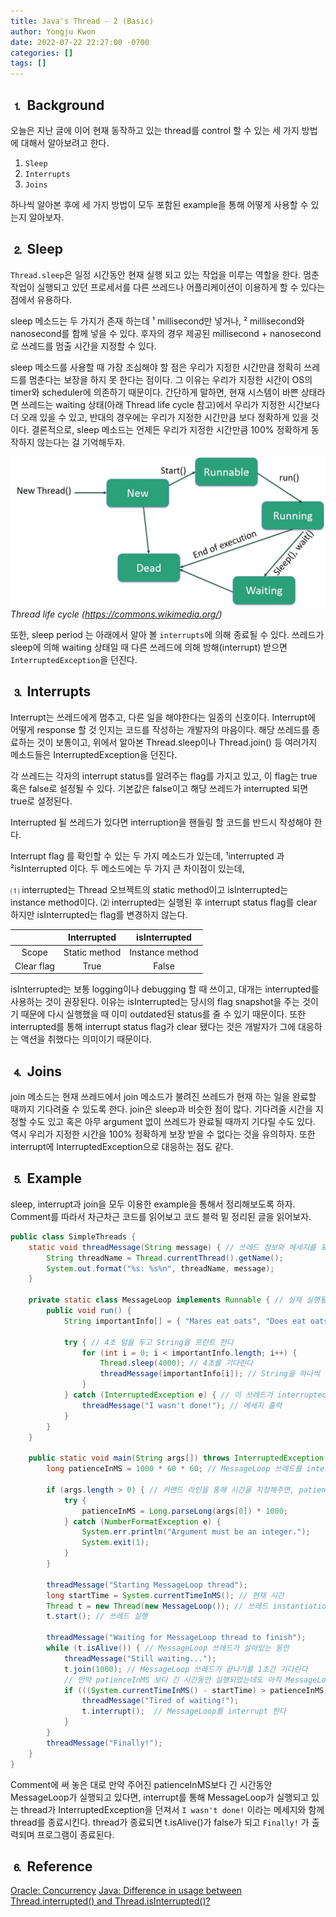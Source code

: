 ```yaml
---
title: Java's Thread - 2 (Basic)
author: Yongju Kwon
date: 2022-07-22 22:27:00 -0700
categories: []
tags: []
---
```


## ⒈ Background
오늘은 지난 글에 이어 현재 동작하고 있는 thread를 control 할 수 있는 세 가지 방법에 대해서 알아보려고 한다.

1. `Sleep`
2. `Interrupts`
3. `Joins`

하나씩 알아본 후에 세 가지 방법이 모두 포함된 example을 통해 어떻게 사용할 수 있는지 알아보자.

## ⒉ Sleep

`Thread.sleep`은 일정 시간동안 현재 실행 되고 있는 작업을 미루는 역할을 한다. 멈춘 작업이 실행되고 있던 프로세서를 다른 쓰레드나 어플리케이션이 이용하게 할 수 있다는 점에서 유용하다.

sleep 메소드는 두 가지가 존재 하는데 ¹ millisecond만 넣거나, ² millisecond와 nanosecond를 함께 넣을 수 있다. 후자의 경우 제공된 millisecond + nanosecond로 쓰레드를 멈출 시간을 지정할 수 있다. 

sleep 메소드를 사용할 때 가장 조심해야 할 점은 우리가 지정한 시간만큼 정확히 쓰레드를 멈춘다는 보장을 하지 못 한다는 점이다. 그 이유는 우리가 지정한 시간이 OS의 timer와 scheduler에 의존하기 때문이다. 간단하게 말하면, 현재 시스템이 바쁜 상태라면 쓰레드는 waiting 상태(아래 Thread life cycle 참고)에서 우리가 지정한 시간보다 더 오래 있을 수 있고, 반대의 경우에는 우리가 지정한 시간만큼 보다 정확하게 있을 것이다. 결론적으로, sleep 메소드는 언제든 우리가 지정한 시간만큼 100% 정확하게 동작하지 않는다는 걸 기억해두자.

![Thread Life Cycle](/assets/img/20220720/thread_life_cycle.jpeg)
_Thread life cycle (https://commons.wikimedia.org/)_

또한, sleep period 는 아래에서 알아 볼 `interrupts`에 의해 종료될 수 있다. 쓰레드가 sleep에 의해 waiting 상태일 때 다른 쓰레드에 의해 방해(interrupt) 받으면 `InterruptedException`을 던진다.

## ⒊ Interrupts

Interrupt는 쓰레드에게 멈추고, 다른 일을 해야한다는 일종의 신호이다. Interrupt에 어떻게 response 할 것 인지는 코드를 작성하는 개발자의 마음이다. 해당 쓰레드를 종료하는 것이 보통이고, 위에서 알아본 Thread.sleep이나 Thread.join() 등 여러가지 메소드들은 InterruptedException을 던진다.

각 쓰레드는 각자의 interrupt status를 알려주는 flag를 가지고 있고, 이 flag는 true 혹은 false로 설정될 수 있다. 기본값은 false이고 해당 쓰레드가 interrupted 되면 true로 설정된다.

Interrupted 될 쓰레드가 있다면 interruption을 핸들링 할 코드를 반드시 작성해야 한다.

Interrupt flag 를 확인할 수 있는 두 가지 메소드가 있는데,  ¹interrupted 과 ²isInterrupted 이다. 두 메소드에는 두 가지 큰 차이점이 있는데,

⑴ interrupted는 Thread 오브젝트의 static method이고 isInterrupted는 instance method이다. 
⑵ interrupted는 실행된 후 interrupt status flag를 clear 하지만 isInterrupted는 flag를 변경하지 않는다.

|   | Interrupted | isInterrupted  |
| :---: | :---: | :---:|
| Scope | Static method | Instance method |
| Clear flag | True  | False |

isInterrupted는 보통 logging이나 debugging 할 때 쓰이고, 대개는 interrupted를 사용하는 것이 권장된다. 이유는 isInterrupted는 당시의 flag snapshot을 주는 것이기 때문에 다시 실행했을 때 이미 outdated된 status를 줄 수 있기 때문이다. 또한 interrupted를 통해 interrupt status flag가 clear 됐다는 것은 개발자가 그에 대응하는 액션을 취했다는 의미이기 때문이다.

## ⒋ Joins

join 메소드는 현재 쓰레드에서 join 메소드가 불려진 쓰레드가 현재 하는 일을 완료할 때까지 기다려줄 수 있도록 한다. join은 sleep과 비슷한 점이 많다. 기다려줄 시간을 지정할 수도 있고 혹은 아무 argument 없이 쓰레드가 완료될 때까지 기다릴 수도 있다. 역시 우리가 지정한 시간을 100% 정확하게 보장 받을 수 없다는 것을 유의하자. 또한 interrupt에 InterruptedException으로 대응하는 점도 같다.

## ⒌ Example

sleep, interrupt과 join을 모두 이용한 example을 통해서 정리해보도록 하자. Comment를 따라서 차근차근 코드를 읽어보고 코드 블럭 밑 정리된 글을 읽어보자.
 
```java
public class SimpleThreads {
    static void threadMessage(String message) { // 쓰레드 정보와 메세지를 표현해 줄 helper method
        String threadName = Thread.currentThread().getName();
        System.out.format("%s: %s%n", threadName, message);
    }

    private static class MessageLoop implements Runnable { // 실제 실행될 thread
        public void run() {
            String importantInfo[] = { "Mares eat oats", "Does eat oats", "Little lambs eat ivy", "A kid will eat ivy too"};

            try { // 4초 텀을 두고 String을 프린트 한다
                for (int i = 0; i < importantInfo.length; i++) {
                    Thread.sleep(4000); // 4초를 기다린다
                    threadMessage(importantInfo[i]); // String을 하나씩 출력 한다
                }
            } catch (InterruptedException e) { // 이 쓰레드가 interrupted 되어 sleep 메소드가 InterruptedException을 던지면
                threadMessage("I wasn't done!"); // 메세지 출력
            }
        }
    }

    public static void main(String args[]) throws InterruptedException {
        long patienceInMS = 1000 * 60 * 60; // MessageLoop 쓰레드를 interrupt하기 전 기다릴 시간, 기본값: 1시간

        if (args.length > 0) { // 커맨드 라인을 통해 시간을 지정해주면, patienceInMS 값을 변경한다
            try {
                patienceInMS = Long.parseLong(args[0]) * 1000;
            } catch (NumberFormatException e) {
                System.err.println("Argument must be an integer.");
                System.exit(1);
            }
        }

        threadMessage("Starting MessageLoop thread");
        long startTime = System.currentTimeInMS(); // 현재 시간
        Thread t = new Thread(new MessageLoop()); // 쓰레드 instantiation
        t.start(); // 쓰레드 실행

        threadMessage("Waiting for MessageLoop thread to finish");
        while (t.isAlive()) { // MessageLoop 쓰레드가 살아있는 동안 
            threadMessage("Still waiting...");
            t.join(1000); // MessageLoop 쓰레드가 끝나기를 1초간 기다린다
            // 만약 patienceInMS 보다 긴 시간동안 실행되었는데도 아직 MessageLoop가 종료되지 않았다면
            if (((System.currentTimeInMS() - startTime) > patienceInMS) && t.isAlive()) { 
                threadMessage("Tired of waiting!");
                t.interrupt();  // MessageLoop를 interrupt 한다
            }
        }
        threadMessage("Finally!");
    }
}
```

Comment에 써 놓은 대로 만약 주어진 patienceInMS보다 긴 시간동안 MessageLoop가 실행되고 있다면, interrupt를 통해 MessageLoop가 실행되고 있는 thread가 InterruptedException을 던져서 `I wasn't done!` 이라는 메세지와 함께 thread를 종료시킨다. thread가 종료되면 t.isAlive()가 false가 되고 `Finally!` 가 출력되며 프로그램이 종료된다.


## ⒍ Reference

[Oracle: Concurrency](https://docs.oracle.com/javase/tutorial/essential/concurrency/index.html)
[Java: Difference in usage between Thread.interrupted() and Thread.isInterrupted()?](https://stackoverflow.com/a/62438836)